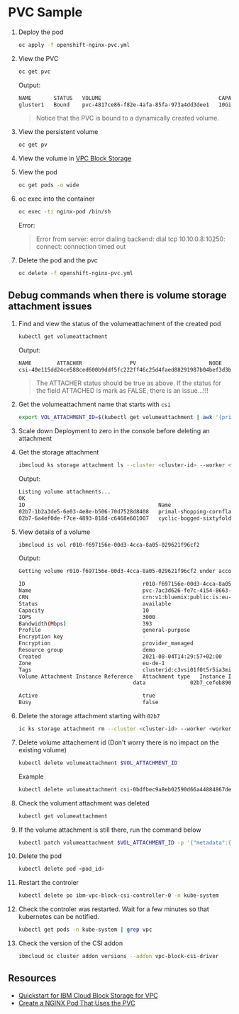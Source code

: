 # PVC Sample

1. Deploy the pod

    ```sh
    oc apply -f openshift-nginx-pvc.yml
    ```

1. View the PVC

    ```sh
    oc get pvc
    ```

    Output:

    ```sh
    NAME       STATUS   VOLUME                                     CAPACITY   ACCESS MODES   STORAGECLASS                     AGE
    gluster1   Bound    pvc-4817ce86-f82e-4afa-85fa-973a4dd3dee1   10Gi       RWO            ibmc-vpc-block-general-purpose   15m
    ```

    > Notice that the PVC is bound to a dynamically created volume.

1. View the persistent volume

    ```sh
    oc get pv
    ```

1. View the volume in [VPC Block Storage](https://cloud.ibm.com/vpc-ext/storage/storageVolumes)

1. View the pod

    ```sh
    oc get pods -o wide
    ```

1. oc exec into the container

    ```sh
    oc exec -ti nginx-pod /bin/sh
    ```

    Error:
    > Error from server: error dialing backend: dial tcp 10.10.0.8:10250: connect: connection timed out

1. Delete the pod and the pvc

    ```sh
    oc delete -f openshift-nginx-pvc.yml
    ```

## Debug commands when there is volume storage attachment issues

1. Find and view the status of the volumeattachment of the created pod

    ```sh
    kubectl get volumeattachment
    ```

    Output:

    ```sh
    NAME        ATTACHER               PV                       NODE        ATTACHED   AGE
    csi-40e115dd24ce588ced600b9ddf5fc222ff46c25d4faed88291987b04bef3d3bf   vpc.block.csi.ibm.io   pvc-7ac3d626-fe7c-4154-8663-53e6f1f221dc   10.10.0.8   true       3m24s
    ```

    > The ATTACHER status should be true as above. If the status for the field ATTACHED is mark as FALSE, there is an issue...!!!

1. Get the volumeattachment name that starts with `csi`

    ```sh
    export VOL_ATTACHMENT_ID=$(kubectl get volumeattachment | awk '{print tolower($1)}')
    ```

1. Scale down Deployment to zero in the console before deleting an attachment

1. Get the storage attachment

    ```sh
    ibmcloud ks storage attachment ls --cluster <cluster-id> --worker <worker-id>
    ```

    Output:

    ```sh
    Listing volume attachments...
    OK
    ID                                          Name                                Status     Type   Volume ID                                   Volume Name                                Worker ID
    02b7-1b2a3de5-6e03-4e8e-b506-70d7528d8408   primal-shopping-cornflake-setup     attached   data   r010-f697156e-00d3-4cca-8a05-029621f96cf2   pvc-7ac3d626-fe7c-4154-8663-53e6f1f221dc   kube-c3vsi01f0t5r5ia3mir0-iro-workerf-00000559
    02b7-6a4ef0de-f7ce-4893-818d-c6468e601007   cyclic-bogged-sixtyfold-underhand   attached   boot   r010-f0e0e03f-f724-4a15-807c-0b9c90052689   banish-flashcard-regally-basis             kube-c3vsi01f0t5r5ia3mir0-iro-workerf-00000559
    ```

1. View details of a volume

    ```sh
    ibmcloud is vol r010-f697156e-00d3-4cca-8a05-029621f96cf2
    ```

    Output:

    ```sh
    Getting volume r010-f697156e-00d3-4cca-8a05-029621f96cf2 under account ACME as user lionel.mace@fr.ibm.com...

    ID                                     r010-f697156e-00d3-4cca-8a05-029621f96cf2
    Name                                   pvc-7ac3d626-fe7c-4154-8663-53e6f1f221dc
    CRN                                    crn:v1:bluemix:public:is:eu-de-1:a/0b5a00334eaf9eb9339d2ab48f7326b4::volume:r010-f697156e-00d3-4cca-8a05-029621f96cf2
    Status                                 available
    Capacity                               10
    IOPS                                   3000
    Bandwidth(Mbps)                        393
    Profile                                general-purpose
    Encryption key                         -
    Encryption                             provider_managed
    Resource group                         demo
    Created                                2021-08-04T14:29:57+02:00
    Zone                                   eu-de-1
    Tags                                   clusterid:c3vsi01f0t5r5ia3mir0,namespace:apvc-test,provisioner:vpc.block.csi.ibm.io,pv:pvc-7ac3d626-fe7c-4154-8663-53e6f1f221dc,pvc:gluster1,reclaimpolicy:delete,storageclass:ibmc-vpc-block-general-purpose
    Volume Attachment Instance Reference   Attachment type   Instance ID                                 Instance name                                    Auto delete   Attachment ID                               Attachment name
                                        data              02b7_cefeb890-57ec-4b3e-8763-b40a27d600db   kube-c3vsi01f0t5r5ia3mir0-iro-workerf-00000559   false         02b7-1b2a3de5-6e03-4e8e-b506-70d7528d8408   primal-shopping-cornflake-setup

    Active                                 true
    Busy                                   false
    ```

1. Delete the storage attachment starting with `02b7`

    ```sh
    ic ks storage attachment rm --cluster <cluster-id> --worker <worker-id> --attachment 02b7_cefeb890-57ec-4b3e-8763-b40a27d600db
    ```

1. Delete volume attachement id (Don't worry there is no impact on the existing volume)

    ```sh
    kubectl delete volumeattachment $VOL_ATTACHMENT_ID
    ```

    Example

    ```sh
    kubectl delete volumeattachment csi-0bdfbec9a8eb02590d66a44884867de965182bcab53fcaf75715ae5b5dd601ef
    ```

1. Check the volument attachment was deleted

    ```sh
    kubectl get volumeattachment
    ```

1. If the volume attachment is still there, run the command below

    ```sh
    kubectl patch volumeattachment $VOL_ATTACHMENT_ID -p '{"metadata":{"finalizers":null}}'
    ```

1. Delete the pod

    ```sh
    kubectl delete pod <pod_id>
    ```

1. Restart the controler

    ```sh
    kubectl delete po ibm-vpc-block-csi-controller-0 -n kube-system
    ```

1. Check the controler was restarted. Wait for a few minutes so that kubernetes can be notified.

    ```sh
    kubectl get pods -n kube-system | grep vpc
    ```

1. Check the version of the CSI addon

    ```sh
    ibmcloud oc cluster addon versions --addon vpc-block-csi-driver
    ```

## Resources

* [Quickstart for IBM Cloud Block Storage for VPC](https://cloud.ibm.com/docs/containers?topic=containers-vpc-block#vpc_block_qs)
* [Create a NGINX Pod That Uses the PVC](https://docs.openshift.com/container-platform/3.5/install_config/storage_examples/gluster_dynamic_example.html)